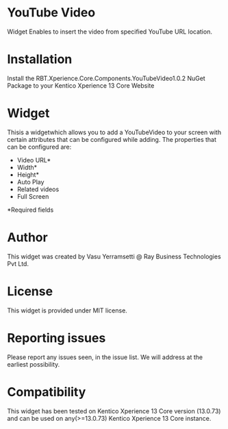 # YouTube Video

Widget Enables to insert the video from specified YouTube URL location.

# Installation

Install the RBT.Xperience.Core.Components.YouTubeVideo1.0.2 NuGet Package to your Kentico Xperience 13 Core Website

# Widget

Thisis a widgetwhich allows you to add a YouTubeVideo to your screen with certain attributes that can be configured while adding. The properties that can be configured are:
- Video URL*
- Width*
- Height*
- Auto Play
- Related videos
- Full Screen

*Required fields


# Author

This widget was created by Vasu Yerramsetti @ Ray Business Technologies Pvt Ltd.
# License

This widget is provided under MIT license.

# Reporting issues

Please report any issues seen, in the issue list. We will address at the earliest possibility.

# Compatibility

This widget has been tested on Kentico Xperience 13 Core version (13.0.73) and can be used on any(>=13.0.73) Kentico Xperience 13 Core instance.

